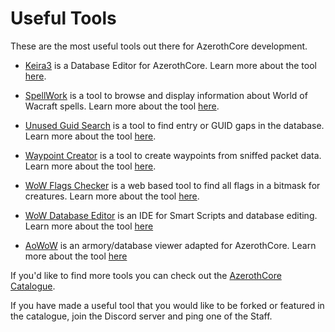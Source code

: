 # Useful Tools

These are the most useful tools out there for AzerothCore development.

- [Keira3](https://www.azerothcore.org/Keira3/) is a Database Editor for AzerothCore. Learn more about the tool [here](https://github.com/azerothcore/keira3#readme).

- [SpellWork](https://github.com/azerothcore/spellwork) is a tool to browse and display information about World of Wacraft spells. Learn more about the tool [here](https://github.com/azerothcore/spellwork#readme).

- [Unused Guid Search](https://github.com/azerothcore/Unused-Guid-Search) is a tool to find entry or GUID gaps in the database. Learn more about the tool [here](https://github.com/azerothcore/Unused-Guid-Search#readme).

- [Waypoint Creator](https://github.com/malcrom/WaypointCreator) is a tool to create waypoints from sniffed packet data. Learn more about the tool [here](https://github.com/malcrom/WaypointCreator#readme).

- [WoW Flags Checker](https://github.com/azerothcore/wow-flags-checker) is a web based tool to find all flags in a bitmask for creatures. Learn more about the tool [here](https://github.com/azerothcore/wow-flags-checker#readme).

- [WoW Database Editor](https://github.com/BAndysc/WoWDatabaseEditor) is an IDE for Smart Scripts and database editing. Learn more about the tool [here](https://github.com/BAndysc/WoWDatabaseEditor#readme)

- [AoWoW](https://github.com/azerothcore/aowow) is an armory/database viewer adapted for AzerothCore. Learn more about the tool [here](https://github.com/azerothcore/aowow#readme)

If you'd like to find more tools you can check out the [AzerothCore Catalogue](https://www.azerothcore.org/catalogue.html).

If you have made a useful tool that you would like to be forked or featured in the catalogue, join the Discord server and ping one of the Staff.
